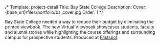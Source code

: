 /*
Template: project-detail
Title: Bay State College
Description:
Cover: {base_url}/files/portfolio/bs_cover.jpg
Order: 1
*/

Bay State College needed a way to reduce their budget by eliminating the printed viewbook. The new Virtual Viewbook showcases students, faculty and alumni stories while highlighting the course offerings and surrounding campus for prospective students. Produced at <a href="http://www.fastspot.com/" target="_blank">Fastspot</a>.
